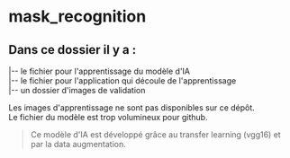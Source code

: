 # mask_recognition

## Dans ce dossier il y a :

|-- le fichier pour l'apprentissage du modèle d'IA     
|-- le fichier pour l'application qui découle de l'apprentissage   
|-- un dossier d'images de validation       

Les images d'apprentissage ne sont pas disponibles sur ce dépôt.  
Le fichier du modèle est trop volumineux pour github.

> Ce modèle d'IA est développé grâce au transfer learning (vgg16) et par la data augmentation.
